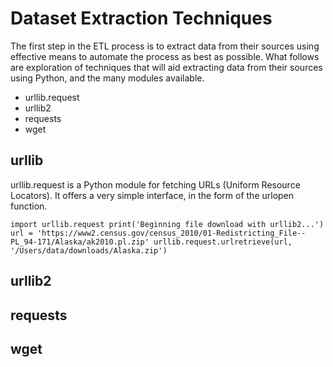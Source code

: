 # Dataset Extraction Techniques

The first step in the ETL process is to extract data from their sources using effective means to automate the process as best as possible.  What follows are exploration of techniques that will aid extracting data from their sources using Python, and the many modules available.

* urllib.request
* urllib2
* requests
* wget


## urllib

urllib.request is a Python module for fetching URLs (Uniform Resource Locators). It offers a very simple interface, in the form of the urlopen function.

``import urllib.request
print('Beginning file download with urllib2...')
url = 'https://www2.census.gov/census_2010/01-Redistricting_File--PL_94-171/Alaska/ak2010.pl.zip'
urllib.request.urlretrieve(url, '/Users/data/downloads/Alaska.zip')``


## urllib2

## requests

## wget
